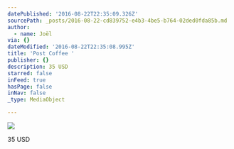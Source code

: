 ```yaml
---
datePublished: '2016-08-22T22:35:09.326Z'
sourcePath: _posts/2016-08-22-cd839752-e4b3-4be5-b764-02ded0fda85b.md
author:
  - name: Joël
via: {}
dateModified: '2016-08-22T22:35:08.995Z'
title: 'Post Coffee '
publisher: {}
description: 35 USD
starred: false
inFeed: true
hasPage: false
inNav: false
_type: MediaObject

---
```

![](https://imgflo.herokuapp.com/graph/vahj1ThiexotieMo/30731f464554f61bab8c210b98f169ef/croprotate.jpg?cropheight=2448&cropwidth=2448&degrees=-90&input=https%3A%2F%2Fthe-grid-user-content.s3-us-west-2.amazonaws.com%2F12ee7ab8-0b9a-40a3-8d21-0ce15b27a770.jpg&x=0&y=0)

35 USD